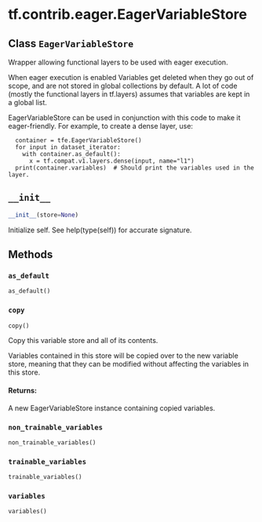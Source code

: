 <div itemscope itemtype="http://developers.google.com/ReferenceObject">
<meta itemprop="name" content="tf.contrib.eager.EagerVariableStore" />
<meta itemprop="path" content="Stable" />
<meta itemprop="property" content="__init__"/>
<meta itemprop="property" content="as_default"/>
<meta itemprop="property" content="copy"/>
<meta itemprop="property" content="non_trainable_variables"/>
<meta itemprop="property" content="trainable_variables"/>
<meta itemprop="property" content="variables"/>
</div>

# tf.contrib.eager.EagerVariableStore

## Class `EagerVariableStore`

Wrapper allowing functional layers to be used with eager execution.



<!-- Placeholder for "Used in" -->

When eager execution is enabled Variables get deleted when they go out of
scope, and are not stored in global collections by default. A lot of code
(mostly the functional layers in tf.layers) assumes that variables are kept in
a global list.

EagerVariableStore can be used in conjunction with this code to make it
eager-friendly. For example, to create a dense layer, use:

```
  container = tfe.EagerVariableStore()
  for input in dataset_iterator:
    with container.as_default():
      x = tf.compat.v1.layers.dense(input, name="l1")
  print(container.variables)  # Should print the variables used in the layer.
```

<h2 id="__init__"><code>__init__</code></h2>

``` python
__init__(store=None)
```

Initialize self.  See help(type(self)) for accurate signature.




## Methods

<h3 id="as_default"><code>as_default</code></h3>

``` python
as_default()
```




<h3 id="copy"><code>copy</code></h3>

``` python
copy()
```

Copy this variable store and all of its contents.

Variables contained in this store will be copied over to the new variable
store, meaning that they can be modified without affecting the variables in
this store.

#### Returns:

A new EagerVariableStore instance containing copied variables.


<h3 id="non_trainable_variables"><code>non_trainable_variables</code></h3>

``` python
non_trainable_variables()
```




<h3 id="trainable_variables"><code>trainable_variables</code></h3>

``` python
trainable_variables()
```




<h3 id="variables"><code>variables</code></h3>

``` python
variables()
```






